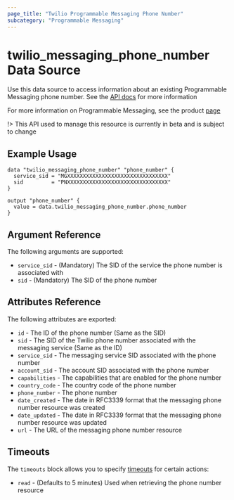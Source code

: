 ```yaml
---
page_title: "Twilio Programmable Messaging Phone Number"
subcategory: "Programmable Messaging"
---
```


# twilio_messaging_phone_number Data Source

Use this data source to access information about an existing Programmable Messaging phone number. See the [API docs](https://www.twilio.com/docs/sms/services/api/phonenumber-resource) for more information

For more information on Programmable Messaging, see the product [page](https://www.twilio.com/messaging)

!> This API used to manage this resource is currently in beta and is subject to change

## Example Usage

```hcl
data "twilio_messaging_phone_number" "phone_number" {
  service_sid = "MGXXXXXXXXXXXXXXXXXXXXXXXXXXXXXXXX"
  sid         = "PNXXXXXXXXXXXXXXXXXXXXXXXXXXXXXXXX"
}

output "phone_number" {
  value = data.twilio_messaging_phone_number.phone_number
}
```

## Argument Reference

The following arguments are supported:

- `service_sid` - (Mandatory) The SID of the service the phone number is associated with
- `sid` - (Mandatory) The SID of the phone number

## Attributes Reference

The following attributes are exported:

- `id` - The ID of the phone number (Same as the SID)
- `sid` - The SID of the Twilio phone number associated with the messaging service (Same as the ID)
- `service_sid` - The messaging service SID associated with the phone number
- `account_sid` - The account SID associated with the phone number
- `capabilities` - The capabilities that are enabled for the phone number
- `country_code` - The country code of the phone number
- `phone_number` - The phone number
- `date_created` - The date in RFC3339 format that the messaging phone number resource was created
- `date_updated` - The date in RFC3339 format that the messaging phone number resource was updated
- `url` - The URL of the messaging phone number resource

## Timeouts

The `timeouts` block allows you to specify [timeouts](https://www.terraform.io/docs/configuration/resources.html#timeouts) for certain actions:

- `read` - (Defaults to 5 minutes) Used when retrieving the phone number resource
